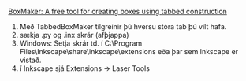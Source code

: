 [BoxMaker: A free tool for creating boxes using tabbed construction](https://github.com/paulh-rnd/TabbedBoxMaker)
1. Með TabbedBoxMaker tilgreinir þú hversu stóra tab þú vilt hafa.
1. sækja .py og .inx skrár (afþjappa)
1. Windows: Setja skrár td. í C:\Program Files\Inkscape\share\inkscape\extensions eða þar sem Inkscape er vistað.
1. í Inkscape sjá Extensions -> Laser Tools
